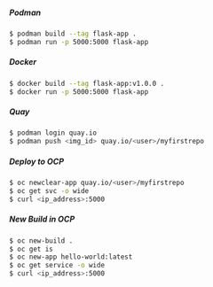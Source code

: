##### Podman
```sh
$ podman build --tag flask-app .
$ podman run -p 5000:5000 flask-app
```

##### Docker
```sh
$ docker build --tag flask-app:v1.0.0 .
$ docker run -p 5000:5000 flask-app
```


##### Quay
```sh
$ podman login quay.io
$ podman push <img_id> quay.io/<user>/myfirstrepo
```

##### Deploy to OCP
```sh
$ oc newclear-app quay.io/<user>/myfirstrepo
$ oc get svc -o wide
$ curl <ip_address>:5000
```

##### New Build in OCP
```sh
$ oc new-build .
$ oc get is
$ oc new-app hello-world:latest
$ oc get service -o wide
$ curl <ip_address>:5000
```